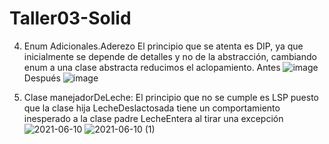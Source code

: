 # Taller03-Solid
4. Enum Adicionales.Aderezo
  El principio que se atenta es DIP, ya que inicialmente se depende de detalles y no de la abstracción, cambiando enum a una clase abstracta reducimos el aclopamiento.
  Antes
  ![image](https://user-images.githubusercontent.com/8119854/121571127-3d1f7700-c9e8-11eb-935c-339c36b67080.png)
  Después
  ![image](https://user-images.githubusercontent.com/8119854/121572395-c08d9800-c9e9-11eb-98ca-70acf7a3eabc.png)

5. Clase manejadorDeLeche: El principio que no se cumple es LSP puesto que la clase hija LecheDeslactosada tiene un comportamiento inesperado a la clase padre LecheEntera al tirar una excepción
![2021-06-10](https://user-images.githubusercontent.com/73547550/121575676-40693180-c9ed-11eb-83eb-acc6c9648982.png)
![2021-06-10 (1)](https://user-images.githubusercontent.com/73547550/121575700-4828d600-c9ed-11eb-9e93-82c195390645.png)
